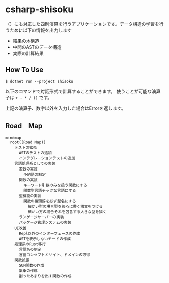 # csharp-shisoku
（）にも対応した四則演算を行うアプリケーションです。データ構造の学習を行うために以下の情報を出力します
- 結果の木構造
- 中間のASTのデータ構造
- 実際の計算結果

## How To Use

```terminal
$ dotnet run --project shisoku
```
以下のコマンドで対話形式で計算することができます。
使うことが可能な演算子は `+ - * / ()` です。

上記の演算子、数字以外を入力した場合はErrorを返します。

## Road　Map

```mermaid
mindmap
  root((Road Map))
    テストの拡充
      ASTのテストの追加
      インテグレーションテストの追加
    言語処理系としての実装
      変数の実装 
        予約語の制定
      関数の実装
        キーワード引数のみを扱う関数にする
        関数型言語チックな言語にする
      型機能の実装
        関数の接頭辞を必ず型名にする
          細かい型の場合型を後ろに書く構文をつける
          細かい方の場合それを包含する大きな型を描く
      ランゲージサーバーの実装
      パッケージ管理システムの実装
    UI改善
      Repl以外のインターフェースの作成
      ASTを表示しないモードの作成
    処理系のRust移行
      言語名の制定
      言語コンセプトとサイト、ドメインの取得
    関数拡張
      SUM関数の作成
      累乗の作成
      割ったあまりを出す関数の作成

```
